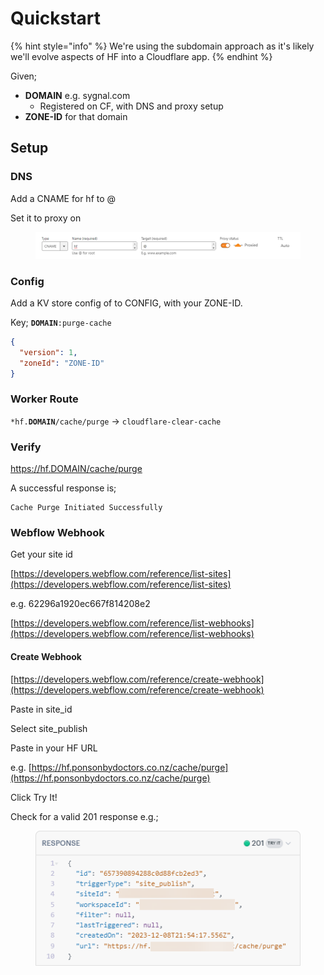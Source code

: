 # Quickstart

{% hint style="info" %}
We're using the subdomain approach as it's likely we'll evolve aspects of HF into a Cloudflare app.&#x20;
{% endhint %}

Given;

* **DOMAIN** e.g. sygnal.com
  * Registered on CF, with DNS and proxy setup&#x20;
* **ZONE-ID** for that domain

## Setup

### DNS

Add a CNAME for hf to @&#x20;

Set it to proxy on&#x20;

<figure><img src="../../../.gitbook/assets/image (1).png" alt=""><figcaption></figcaption></figure>

### Config

Add a KV store config of to CONFIG, with your ZONE-ID. &#x20;

Key; **`DOMAIN`**`:purge-cache`

```json
{
  "version": 1, 
  "zoneId": "ZONE-ID" 
}
```

### Worker Route

`*hf.`**`DOMAIN`**`/cache/purge` -> `cloudflare-clear-cache`

### Verify

https://hf.DOMAIN/cache/purge

A successful response is;&#x20;

```
Cache Purge Initiated Successfully
```

### Webflow Webhook

Get your site id

[https://developers.webflow.com/reference/list-sites](https://developers.webflow.com/reference/list-sites)

e.g. 62296a1920ec667f814208e2

[https://developers.webflow.com/reference/list-webhooks](https://developers.webflow.com/reference/list-webhooks)





#### Create Webhook

[https://developers.webflow.com/reference/create-webhook](https://developers.webflow.com/reference/create-webhook)

Paste in site\_id

Select site\_publish&#x20;

Paste in your HF URL

e.g. [https://hf.ponsonbydoctors.co.nz/cache/purge](https://hf.ponsonbydoctors.co.nz/cache/purge)

Click Try It!

Check for a valid 201 response e.g.;

<figure><img src="../../../.gitbook/assets/image.png" alt=""><figcaption></figcaption></figure>

